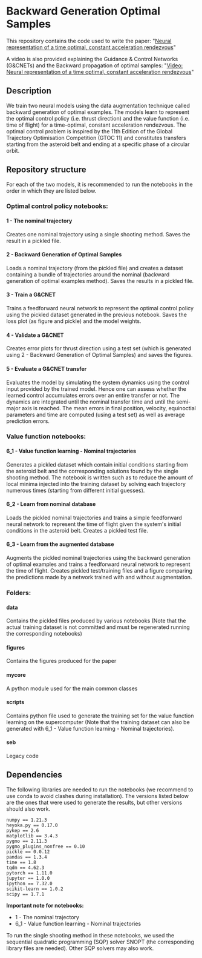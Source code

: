 # Backward Generation Optimal Samples

This repository contains the code used to write the paper: "[Neural representation of a time optimal, constant acceleration rendezvous](https://arxiv.org/abs/2203.15490)"

A video is also provided explaining the Guidance & Control Networks (G&CNETs) and the Backward propagation of optimal samples: "[Video: Neural representation of a time optimal, constant acceleration rendezvous](https://youtu.be/XdpqDP_hY4k)"  

## Description

We train two neural models using the data augmentation technique called backward generation of optimal examples. The models learn to represent the optimal control policy (i.e. thrust direction) and the value function (i.e. time of flight) for a time-optimal, constant acceleration rendezvous. The optimal control problem is inspired by the 11th Edition of the Global Trajectory Optimisation Competition (GTOC 11) and constitutes transfers starting from the asteroid belt and ending at a specific phase of a circular orbit.

## Repository structure

For each of the two models, it is recommended to run the notebooks in the order in which they are listed below.

### Optimal control policy notebooks:
#### 1 - The nominal trajectory
Creates one nominal trajectory using a single shooting method. Saves the result in a pickled file.
#### 2 - Backward Generation of Optimal Samples
Loads a nominal trajectory (from the pickled file) and creates a dataset containing a bundle of trajectories around the nominal (backward generation of optimal examples method). Saves the results in a pickled file.
#### 3 - Train a G&CNET
Trains a feedforward neural network to represent the optimal control policy using the pickled dataset generated in the previous notebook. Saves the loss plot (as figure and pickle) and the model weights.
#### 4 - Validate a G&CNET
Creates error plots for thrust direction using a test set (which is generated using 2 - Backward Generation of Optimal Samples) and saves the figures.
#### 5 - Evaluate a G&CNET transfer
Evaluates the model by simulating the system dynamics using the control input provided by the trained model. Hence one can assess whether the learned control accumulates errors over an entire transfer or not. The dynamics are integrated until the nominal transfer time and until the semi-major axis is reached. The mean errors in final position, velocity, equinoctial parameters and time are computed (using a test set) as well as average prediction errors.
### Value function notebooks:
#### 6_1 - Value function learning - Nominal trajectories
Generates a pickled dataset which contain initial conditions starting from the asteroid belt and the corresponding solutions found by the single shooting method. The notebook is written such as to reduce the amount of local minima injected into the training dataset by solving each trajectory numerous times (starting from different initial guesses).
#### 6_2 - Learn from nominal database
Loads the pickled nominal trajectories and trains a simple feedforward neural network to represent the time of flight given the system's initial conditions in the asteroid belt. Creates a pickled test file.
#### 6_3 - Learn from the augmented database
Augments the pickled nominal trajectories using the backward generation of optimal examples and trains a feedforward neural network to represent the time of flight. Creates pickled test/training files and a figure comparing the predictions made by a network trained with and without augmentation.

### Folders:

#### data 
Contains the pickled files produced by various notebooks (Note that the actual training dataset is not committed and must be regenerated running the corresponding notebooks)
#### figures
Contains the figures produced for the paper
#### mycore
A python module used for the main common classes
#### scripts
Contains python file used to generate the training set for the value function learning on the supercomputer (Note that the training dataset can also be generated with 6_1 - Value function learning - Nominal trajectories).
#### seb
Legacy code

## Dependencies

The following libraries are needed to run the notebooks (we recommend to use conda to avoid clashes during installation). The versions listed below are the ones that were used to generate the results, but other versions should also work.
```
numpy == 1.21.3
heyoka.py == 0.17.0
pykep == 2.6
matplotlib == 3.4.3
pygmo == 2.11.3
pygmo_plugins_nonfree == 0.10
pickle == 0.0.12
pandas == 1.3.4
time == 1.8
tqdm == 4.62.3
pytorch == 1.11.0
jupyter == 1.0.0
ipython == 7.32.0
scikit-learn == 1.0.2
scipy == 1.7.1
```

**Important note for notebooks:**
- 1 - The nominal trajectory
- 6_1 - Value function learning - Nominal trajectories

To run the single shooting method in these notebooks, we used the sequential quadratic programming (SQP) solver SNOPT (the corresponding library files are needed). Other SQP solvers may also work.
